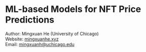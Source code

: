 # ML-based Models for NFT Price Predictions

Author: Mingxuan He (University of Chicago)  
Website: [mingxuanhe.xyz](https://mingxuanhe.xyz)  
Email: mingxuanh@uchicago.edu  
